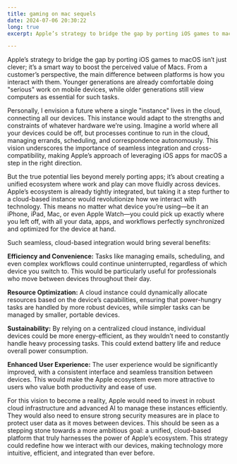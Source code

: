 ```yaml
---
title: gaming on mac sequels
date: 2024-07-06 20:30:22
long: true
excerpt: Apple’s strategy to bridge the gap by porting iOS games to macOS isn’t just clever; it’s a smart way to boost the perceived value of Macs. From a customer’s perspective, the main difference between platforms is how you interact with them. Younger generations are already comfortable doing "serious" work on mobile devices, while older generations still view computers as essential for such tasks.

---
```


Apple’s strategy to bridge the gap by porting iOS games to macOS isn’t just clever; it’s a smart way to boost the perceived value of Macs. From a customer’s perspective, the main difference between platforms is how you interact with them. Younger generations are already comfortable doing "serious" work on mobile devices, while older generations still view computers as essential for such tasks.

Personally, I envision a future where a single "instance" lives in the cloud, connecting all our devices. This instance would adapt to the strengths and constraints of whatever hardware we’re using. Imagine a world where all your devices could be off, but processes continue to run in the cloud, managing errands, scheduling, and correspondence autonomously. This vision underscores the importance of seamless integration and cross-compatibility, making Apple’s approach of leveraging iOS apps for macOS a step in the right direction.

But the true potential lies beyond merely porting apps; it’s about creating a unified ecosystem where work and play can move fluidly across devices. Apple’s ecosystem is already tightly integrated, but taking it a step further to a cloud-based instance would revolutionize how we interact with technology. This means no matter what device you’re using—be it an iPhone, iPad, Mac, or even Apple Watch—you could pick up exactly where you left off, with all your data, apps, and workflows perfectly synchronized and optimized for the device at hand.

Such seamless, cloud-based integration would bring several benefits:

**Efficiency and Convenience:** Tasks like managing emails, scheduling, and even complex workflows could continue uninterrupted, regardless of which device you switch to. This would be particularly useful for professionals who move between devices throughout their day.

**Resource Optimization:** A cloud instance could dynamically allocate resources based on the device’s capabilities, ensuring that power-hungry tasks are handled by more robust devices, while simpler tasks can be managed by smaller, portable devices.

**Sustainability:** By relying on a centralized cloud instance, individual devices could be more energy-efficient, as they wouldn’t need to constantly handle heavy processing tasks. This could extend battery life and reduce overall power consumption.

**Enhanced User Experience:** The user experience would be significantly improved, with a consistent interface and seamless transition between devices. This would make the Apple ecosystem even more attractive to users who value both productivity and ease of use.

For this vision to become a reality, Apple would need to invest in robust cloud infrastructure and advanced AI to manage these instances efficiently. They would also need to ensure strong security measures are in place to protect user data as it moves between devices. This should be seen as a stepping stone towards a more ambitious goal: a unified, cloud-based platform that truly harnesses the power of Apple’s ecosystem. This strategy could redefine how we interact with our devices, making technology more intuitive, efficient, and integrated than ever before.
